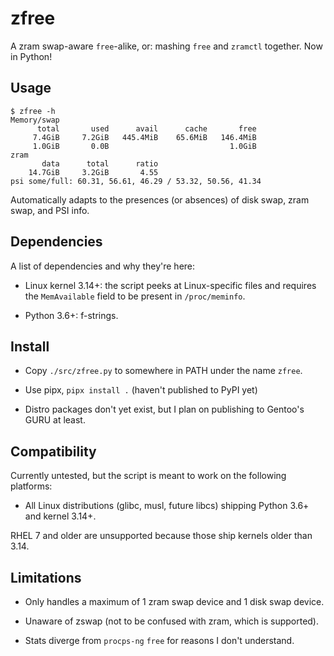 # zfree

A zram swap-aware `free`-alike, or: mashing `free` and `zramctl` together. Now in Python!

## Usage

```console
$ zfree -h
Memory/swap
      total       used      avail      cache       free
     7.4GiB     7.2GiB   445.4MiB    65.6MiB   146.4MiB
     1.0GiB       0.0B                           1.0GiB
zram
       data      total      ratio
    14.7GiB     3.2GiB       4.55
psi some/full: 60.31, 56.61, 46.29 / 53.32, 50.56, 41.34
```

Automatically adapts to the presences (or absences)
of disk swap, zram swap, and PSI info.

## Dependencies

A list of dependencies and why they're here:

* Linux kernel 3.14+: the script peeks at Linux-specific files and
  requires the `MemAvailable` field to be present in `/proc/meminfo`.

* Python 3.6+: f-strings.

## Install

* Copy `./src/zfree.py` to somewhere in PATH under the name `zfree`.

* Use pipx, `pipx install .` (haven't published to PyPI yet)

* Distro packages don't yet exist,
  but I plan on publishing to Gentoo's GURU at least.

## Compatibility

Currently untested, but the script
is meant to work on the following platforms:

* All Linux distributions (glibc, musl, future libcs)
  shipping Python 3.6+ and kernel 3.14+.

RHEL 7 and older are unsupported because those ship kernels older than 3.14.

## Limitations

* Only handles a maximum of 1 zram swap device and 1 disk swap device.

* Unaware of zswap (not to be confused with zram, which is supported).

* Stats diverge from `procps-ng` `free` for reasons I don't understand.
